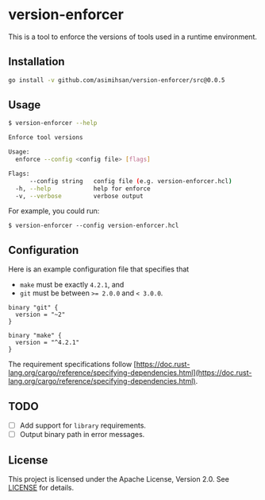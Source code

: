 # version-enforcer

This is a tool to enforce the versions of tools used in a runtime environment.

## Installation

```sh
go install -v github.com/asimihsan/version-enforcer/src@0.0.5
```

## Usage

```sh
$ version-enforcer --help

Enforce tool versions

Usage:
  enforce --config <config file> [flags]

Flags:
      --config string   config file (e.g. version-enforcer.hcl)
  -h, --help            help for enforce
  -v, --verbose         verbose output
```

For example, you could run:

```
$ version-enforcer --config version-enforcer.hcl
```

## Configuration

Here is an example configuration file that specifies that

- `make` must be exactly `4.2.1`, and
- `git` must be between `>= 2.0.0` and `< 3.0.0`.

```hcl
binary "git" {
  version = "~2"
}

binary "make" {
  version = "^4.2.1"
}
```

The requirement specifications follow
[https://doc.rust-lang.org/cargo/reference/specifying-dependencies.html](https://doc.rust-lang.org/cargo/reference/specifying-dependencies.html).

## TODO

- [ ] Add support for `library` requirements.
- [ ] Output binary path in error messages.

## License

This project is licensed under the Apache License, Version 2.0. See
[LICENSE](LICENSE) for details.

